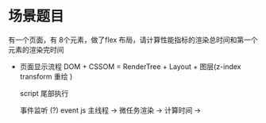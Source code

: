 # 场景题目
有一个页面，有 8个元素，做了flex 布局，请计算性能指标的渲染总时间和第一个元素的渲染完时间

- 页面显示流程
  DOM  + CSSOM = RenderTree + Layout + 图层(z-index transform 重绘 )

  script 尾部执行

  事件监听 (?)
  event
  js 主线程 -> 微任务渲染 -> 计算时间 -> 


